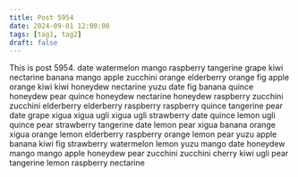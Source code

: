 ```yaml
---
title: Post 5954
date: 2024-09-01 12:00:00
tags: [tag1, tag2]
draft: false
---
```

This is post 5954.
date
watermelon
mango
raspberry
tangerine
grape
kiwi
nectarine
banana
mango
apple
zucchini
orange
elderberry
orange
fig
apple
orange
kiwi
kiwi
honeydew
nectarine
yuzu
date
fig
banana
quince
honeydew
pear
quince
honeydew
nectarine
honeydew
raspberry
zucchini
zucchini
elderberry
elderberry
raspberry
raspberry
quince
tangerine
pear
date
grape
xigua
xigua
ugli
xigua
ugli
strawberry
date
quince
lemon
ugli
quince
pear
strawberry
tangerine
date
lemon
pear
xigua
banana
orange
xigua
orange
lemon
elderberry
raspberry
orange
lemon
pear
yuzu
apple
banana
kiwi
fig
strawberry
watermelon
lemon
yuzu
mango
date
honeydew
mango
mango
apple
honeydew
pear
zucchini
zucchini
cherry
kiwi
ugli
pear
tangerine
lemon
raspberry
nectarine
